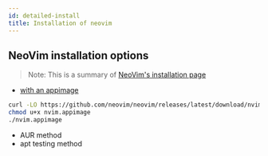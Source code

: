 ```yaml
---
id: detailed-install
title: Installation of neovim
---
```



## NeoVim installation options
> Note: This is a summary of [NeoVim's installation page](https://github.com/neovim/neovim/wiki/Installing-Neovim)

- [with an appimage](https://github.com/neovim/neovim/wiki/Installing-Neovim#appimage-universal-linux-package)
```bash
curl -LO https://github.com/neovim/neovim/releases/latest/download/nvim.appimage
chmod u+x nvim.appimage
./nvim.appimage
```
- AUR method
- apt testing method

